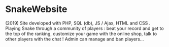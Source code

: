 # SnakeWebsite
(2019) Site developed with PHP, SQL (db), JS / Ajax, HTML and CSS . Playing Snake through a community of players : beat your record and get to the top of the ranking, customize your game with the online shop, talk to other players with the chat ! Admin can manage and ban players...
